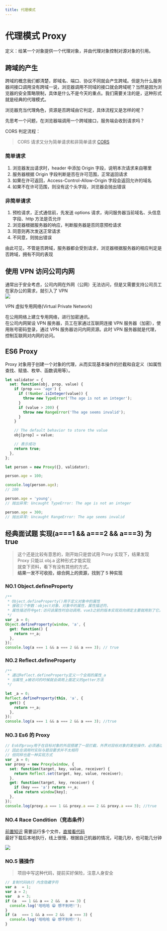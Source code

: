 ```yaml
---
title: 代理模式
---
```


# 代理模式 Proxy

定义：给某一个对象提供一个代理对象，并由代理对象控制对源对象的引用。

## 跨域的产生

跨域的概念我们都清楚，即域名、端口、协议不同就会产生跨域。但是为什么服务器间接口调用没有跨域一说，浏览器调用不同域的接口就会跨域呢？当然是因为浏览器的安全策略限制，具体是什么不是今天的重点。我们需要关注的是，这种形式就是经典的代理模式。

浏览器充当代理角色，资源是否跨域由它判定，具体流程又是怎样的呢？

先思考一个问题，在浏览器端调用一个跨域接口，服务端会收到请求吗？

CORS 判定流程：

> CORS 请求又分为简单请求和非简单请求 [CORS](http://javascript.ruanyifeng.com/bom/cors.html#toc0)

### 简单请求

1. 浏览器发出请求时，header 中添加 Origin 字段，说明本次请求来自哪里
2. 服务器根据 Origin 字段判断是否在许可范围，正常返回请求
3. 如果在许可返回，Access-Control-Allow-Origin 字段会返回允许的域名
4. 如果不在许可范围，则没有这个头字段，浏览器会抛出错误

### 非简单请求

1. 预检请求，正式通信前，先发送 options 请求，询问服务器当前域名、头信息字段、http 方法是否允许
2. 浏览器根据服务器的响应，判断服务器是否同意预检请求
3. 同意则再次发送正常请求
4. 不同意，则抛出错误

由此可见，不管是否跨域，服务器都会受到请求，浏览器根据服务器的相应判定是否跨域，拥有不同的表现

## 使用 VPN 访问公司内网

通常出于安全考虑，公司内网在外网（公网）无法访问，但是又需要支持公司员工在家办公的需求，就引入了 VPN  
![](https://tva1.sinaimg.cn/large/008i3skNly1gpwroup38uj30hs0cd75o.jpg)

VPN 虚拟专用网络(Virtual Private Network)

在公用网络上建立专用网络，进行加密通讯。  
在公司内网架设 VPN 服务器，员工在家通过互联网连接 VPN 服务器（加密），使用账号密码登录，通过 VPN 服务器访问内网资源。此时 VPN 服务器就是代理，控制互联网对内网的访问。

## ES6 Proxy

Proxy 对象用于创建一个对象的代理，从而实现基本操作的拦截和自定义（如属性查找、赋值、枚举、函数调用等）。

```js
let validator = {
  set: function(obj, prop, value) {
    if (prop === 'age') {
      if (!Number.isInteger(value)) {
        throw new TypeError('The age is not an integer');
      }
      if (value > 200) {
        throw new RangeError('The age seems invalid');
      }
    }

    // The default behavior to store the value
    obj[prop] = value;

    // 表示成功
    return true;
  },
};

let person = new Proxy({}, validator);

person.age = 100;

console.log(person.age);
// 100

person.age = 'young';
// 抛出异常: Uncaught TypeError: The age is not an integer

person.age = 300;
// 抛出异常: Uncaught RangeError: The age seems invalid
```

## 经典面试题 实现(a===1 && a===2 && a===3) 为 true

> 这个还是比较有意思的，刚开始只是尝试用 Proxy 实现下，结果发现 Proxy 只能以 obj.a 这种形式才能实现  
> 就查下资料，看下有没有其他的方式。  
> **结果一发不可收拾，综合网上的资源，找到了 5 种实现**

### NO.1 Object.defineProperty

```js
/**
 * Object.defineProperty()用于定义对象中的属性
 * 接收三个参数：object对象、对象中的属性，属性描述符。
 * 属性描述符中get:访问该属性时自动调用，vue3之前的版本实现双向绑定主要就用到了它。
 */
var _a = 0;
Object.defineProperty(window, 'a', {
  get: function() {
    return ++_a;
  },
});
console.log(a === 1 && a === 2 && a === 3); // true
```

### NO.2 Reflect.defineProperty

```js
/**
 * 通过Reflect.defineProperty定义一个全局的属性_a
 * 当属性_a被访问的时候就会调用上面定义的getter方法
 */

let _a = 0;
Reflect.defineProperty(this, 'a', {
  get() {
    return ++_a;
  },
});
console.log(a === 1 && a === 2 && a === 3); //true
```

### NO.3 Es6 的 Proxy

```js
// Es6的proxy用于在目标对象的外层搭建了一层拦截，外界对目标对象的某些操作，必须通过这层拦截
// 因此在调用时实际与题目要求并不太相符
// 但同样也是一种实现方式
var _a = 0;
var proxy = new Proxy(window, {
  set: function(target, key, value, receiver) {
    return Reflect.set(target, key, value, receiver);
  },
  get: function(target, key, receiver) {
    if (key === 'a') return ++_a;
    else return window[key];
  },
});
console.log(proxy.a === 1 && proxy.a === 2 && proxy.a === 3); //true
```

### NO.4 Race Condition（竞态条件）

[前置知识](https://www.jianshu.com/p/b480f3275b8d)
需要运行多个文件，[直接看代码](https://codesandbox.io/s/web-worker-a-rju4t)  
最好下载后本地执行，线上很慢，根据自己机器的情况，可能几秒，也可能几分钟

![](https://tva1.sinaimg.cn/large/008i3skNly1gtgadesdg1j60qc05g0t702.jpg)

### NO.5 骚操作

> 项目中写这种代码，提前买好保险，注意人身安全

```js
// 复制代码执行 内含隐藏字符
var aﾠ = 1;
var a = 2;
var ﾠa = 3;
if (aﾠ == 1 && a == 2 && ﾠa == 3) {
  console.log('哈哈哈 😁 想不到吧!');
}
if (aﾠ === 1 && a === 2 && ﾠa === 3) {
  console.log('哈哈哈 😁 想不到吧!');
}
```
